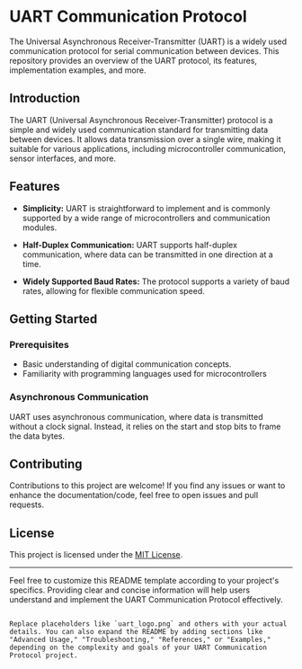 # UART Communication Protocol

The Universal Asynchronous Receiver-Transmitter (UART) is a widely used communication protocol for serial communication between devices. This repository provides an overview of the UART protocol, its features, implementation examples, and more.


## Introduction

The UART (Universal Asynchronous Receiver-Transmitter) protocol is a simple and widely used communication standard for transmitting data between devices. It allows data transmission over a single wire, making it suitable for various applications, including microcontroller communication, sensor interfaces, and more.

## Features

- **Simplicity:** UART is straightforward to implement and is commonly supported by a wide range of microcontrollers and communication modules.

- **Half-Duplex Communication:** UART supports half-duplex communication, where data can be transmitted in one direction at a time.

- **Widely Supported Baud Rates:** The protocol supports a variety of baud rates, allowing for flexible communication speed.

## Getting Started

### Prerequisites

- Basic understanding of digital communication concepts.
- Familiarity with programming languages used for microcontrollers



### Asynchronous Communication

UART uses asynchronous communication, where data is transmitted without a clock signal. Instead, it relies on the start and stop bits to frame the data bytes.


## Contributing

Contributions to this project are welcome! If you find any issues or want to enhance the documentation/code, feel free to open issues and pull requests.

## License

This project is licensed under the [MIT License](LICENSE).

---

Feel free to customize this README template according to your project's specifics. Providing clear and concise information will help users understand and implement the UART Communication Protocol effectively.
```

Replace placeholders like `uart_logo.png` and others with your actual details. You can also expand the README by adding sections like "Advanced Usage," "Troubleshooting," "References," or "Examples," depending on the complexity and goals of your UART Communication Protocol project.
